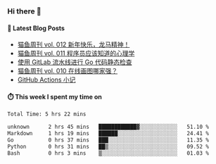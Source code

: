 ### Hi there 👋


#### 📖 Latest Blog Posts
<!-- BLOG-POST-LIST:START -->
- [猫鱼周刊 vol. 012 新年快乐，龙马精神！](https://ameow.xyz/archives/weekly-012)
- [猫鱼周刊 vol. 011 程序员应该知道的心理学](https://ameow.xyz/archives/weekly-011)
- [使用 GitLab 流水线进行 Go 代码静态检查](https://ameow.xyz/archives/gitlab-golang-ci-lint)
- [猫鱼周刊 vol. 010 在线画图哪家强？](https://ameow.xyz/archives/weekly-010)
- [GitHub Actions 小记](https://ameow.xyz/archives/github-actions)
<!-- BLOG-POST-LIST:END -->

#### ⏱️ This week I spent my time on
<!--START_SECTION:waka-->

```txt
Total Time: 5 hrs 22 mins

unknown      2 hrs 45 mins   ████████████▓░░░░░░░░░░░░   51.10 %
Markdown     1 hrs 19 mins   ██████░░░░░░░░░░░░░░░░░░░   24.41 %
Go           0 hrs 37 mins   ███░░░░░░░░░░░░░░░░░░░░░░   11.35 %
Python       0 hrs 31 mins   ██▒░░░░░░░░░░░░░░░░░░░░░░   09.52 %
Bash         0 hrs 3 mins    ▒░░░░░░░░░░░░░░░░░░░░░░░░   01.03 %
```

<!--END_SECTION:waka-->

<!--
**LeslieLeung/LeslieLeung** is a ✨ _special_ ✨ repository because its `README.md` (this file) appears on your GitHub profile.

Here are some ideas to get you started:

- 🔭 I’m currently working on ...
- 🌱 I’m currently learning ...
- 👯 I’m looking to collaborate on ...
- 🤔 I’m looking for help with ...
- 💬 Ask me about ...
- 📫 How to reach me: ...
- 😄 Pronouns: ...
- ⚡ Fun fact: ...
-->
